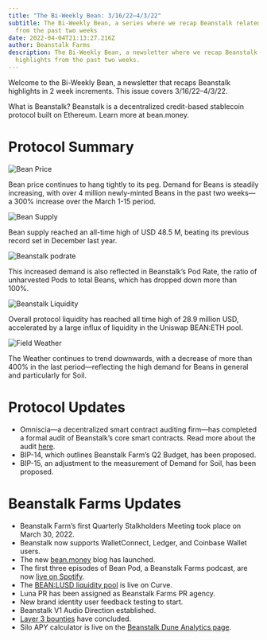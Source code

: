 ```yaml
---
title: "The Bi-Weekly Bean: 3/16/22–4/3/22"
subtitle: The Bi-Weekly Bean, a series where we recap Beanstalk related news
  from the past two weeks
date: 2022-04-04T21:13:27.216Z
author: Beanstalk Farms
description: The Bi-Weekly Bean, a newsletter where we recap Beanstalk’s
  highlights from the past two weeks.
---
```

Welcome to the Bi-Weekly Bean, a newsletter that recaps Beanstalk highlights in 2 week increments. This issue covers 3/16/22–4/3/22.

What is Beanstalk? Beanstalk is a decentralized credit-based stablecoin protocol built on Ethereum. Learn more at bean.money.

# **Protocol Summary**

![Bean Price](/assets/uploads/bw2-bean-price-.png)

Bean price continues to hang tightly to its peg. Demand for Beans is steadily increasing, with over 4 million newly-minted Beans in the past two weeks—a 300% increase over the March 1-15 period.

![Bean Supply](/assets/uploads/bw2-bean-supply.png)

Bean supply reached an all-time high of USD 48.5 M, beating its previous record set in December last year.

![Beanstalk podrate](/assets/uploads/bw2-beanstalk-pod-rate.png)

This increased demand is also reflected in Beanstalk’s Pod Rate, the ratio of unharvested Pods to total Beans, which has dropped down more than 100%.

![Beanstalk Liquidity](/assets/uploads/bw2-beanstalk-liquidity.png)

Overall protocol liquidity has reached all time high of 28.9 million USD, accelerated by a large influx of liquidity in the Uniswap BEAN:ETH pool.

![Field Weather](/assets/uploads/bw2-weather.png)

The Weather continues to trend downwards, with a decrease of more than 400% in the last period—reflecting the high demand for Beans in general and particularly for Soil.

# **Protocol Updates**

* Omniscia—a decentralized smart contract auditing firm—has completed a formal audit of Beanstalk’s core smart contracts. Read more about the audit [here](https://bean.money/blog/omniscia-audit-of-beanstalk-completed).
* BIP-14, which outlines Beanstalk Farm’s Q2 Budget, has been proposed.
* BIP-15, an adjustment to the measurement of Demand for Soil, has been proposed.

# Beanstalk Farms **Updates**

* Beanstalk Farm’s first Quarterly Stalkholders Meeting took place on March 30, 2022.
* Beanstalk now supports WalletConnect, Ledger, and Coinbase Wallet users.
* The new [bean.money](http://bean.money/) blog has launched.
* The first three episodes of Bean Pod, a Beanstalk Farms podcast, are now [live on Spotify](https://anchor.fm/thebeanpodpodcast).
* The [BEAN:LUSD liquidity pool](https://curve.fi/factory/103) is live on Curve.
* Luna PR has been assigned as Beanstalk Farms PR agency.
* New brand identity user feedback testing to start.
* Beanstalk V1 Audio Direction established.
* [Layer 3 bounties](https://beta.layer3.xyz/communities/beanstalk) have concluded.
* Silo APY calculator is live on the [Beanstalk Dune Analytics page](https://dune.xyz/tbiq/Beanstalk-Silo-APY-Calculator).